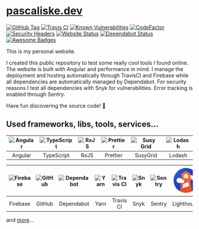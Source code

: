 # [pascaliske.dev](https://pascaliske.dev)

[![GitHub Tag](https://img.shields.io/github/tag/pascaliske/pascaliske.dev.svg?style=flat-square)](https://github.com/pascaliske/pascaliske.dev) [![Travis CI](https://img.shields.io/travis/com/pascaliske/pascaliske.dev/master.svg?style=flat-square)](https://travis-ci.com/pascaliske/pascaliske.dev) [![Known Vulnerabilities](https://snyk.io/test/github/pascaliske/pascaliske.dev/badge.svg?style=flat-square)](https://snyk.io/test/github/pascaliske/pascaliske.dev) [![CodeFactor](https://www.codefactor.io/repository/github/pascaliske/pascaliske.dev/badge?style=flat-square)](https://www.codefactor.io/repository/github/pascaliske/pascaliske.dev) [![Security Headers](https://img.shields.io/security-headers?url=https%3A%2F%2Fpascaliske.dev&style=flat-square)](https://pascaliske.dev) [![Website Status](https://img.shields.io/website-up-down-green-red/http/pascaliske.dev.svg?style=flat-square)](https://pascaliske.dev) [![Dependabot Status](https://api.dependabot.com/badges/status?host=github&repo=pascaliske/pascaliske.dev&style=flat-square)](https://dependabot.com/) [![Awesome Badges](https://img.shields.io/badge/badges-awesome-green.svg?style=flat-square)](https://github.com/Naereen/badges)

This is my personal website.

I created this public repository to test some really cool tools I found online. The website is built with Angular and performance in mind. I manage the deployment and hosting automatically through TravisCI and Firebase while all dependencies are automatically managed by Dependabot. For security reasons I test all dependencies with Snyk for vulnerabilities. Error tracking is enabled through Sentry.

Have fun discovering the source code! 🙂

## Used frameworks, libs, tools, services...

| ![Angular][ng] | ![TypeScript][ts] | ![RxJS][rx] | ![Prettier][pr] | ![Susy Grid][su] | ![Lodash][lo] |
| :------------: | :---------------: | :---------: | :-------------: | :--------------: | :-----------: |
|    Angular     |    TypeScript     |    RxJS     |    Prettier     |     SusyGrid     |    Lodash     |

| ![Firebase][fb] | ![GitHub][gh] | ![Dependabot][db] | ![Yarn][ya] | ![Travis CI][tr] | ![Snyk][sk] | ![Sentry][sy] | ![Lighthouse][lh] | ![Bundle Watch][bw] | ![now][nw] | ![Google Analytics][ga] |
| :-------------: | :-----------: | :---------------: | :---------: | :--------------: | :---------: | :-----------: | :---------------: | :-----------------: | :--------: | :---------------------: |
|    Firebase     |    GitHub     |    Dependabot     |    Yarn     |    Travis CI     |    Snyk     |    Sentry     |    Lighthouse     |    Bundle Watch     |    Now     |    Google Analytics     |

and [more](https://github.com/pascaliske/pascaliske.dev/blob/master/package.json)...

<!-- logos -->

[ng]: https://angular.io/assets/images/logos/angular/angular.svg
[ts]: https://github.com/remojansen/logo.ts/raw/master/ts.png
[rx]: https://rxjs.dev/generated/images/marketing/home/Rx_Logo-512-512.png
[pr]: https://raw.githubusercontent.com/prettier/prettier-logo/master/images/prettier-wide-light.png
[su]: http://oddbird.net/static/images/susy/susy-logos/logo-knockout.svg
[lo]: https://lodash.com/assets/img/lodash.svg
[fb]: https://firebase.google.com/downloads/brand-guidelines/SVG/logo-logomark.svg
[gh]: https://github.githubassets.com/images/modules/logos_page/GitHub-Mark.png
[db]: https://avatars3.githubusercontent.com/in/2141?s=200&v=4
[ya]: https://github.com/yarnpkg/assets/raw/master/yarn-kitten-full.png
[tr]: https://travis-ci.com/images/logos/TravisCI-Mascot-1.png
[sk]: https://res.cloudinary.com/snyk/image/upload/v1537345897/press-kit/brand/logo-vertical-black.png
[sy]: https://sentry-brand.storage.googleapis.com/sentry-glyph-black.png
[lh]: https://raw.githubusercontent.com/GoogleChrome/lighthouse/8b3d7f052b2e64dd857e741d7395647f487697e7/assets/lighthouse-logo.png
[bw]: https://bundlewatch.io/_assets/logo-large.svg
[nw]: https://assets.zeit.co/image/upload/front/assets/design/zeit-black-full-logo.svg
[ga]: https://www.vectorlogo.zone/logos/google_analytics/google_analytics-official.svg

